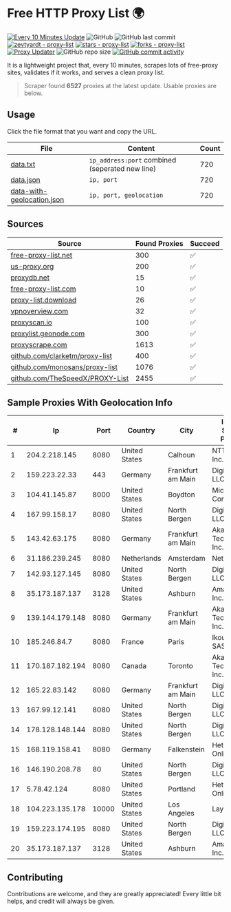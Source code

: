 
# Free HTTP Proxy List 🌍

[![Every 10 Minutes Update](https://github.com/mertguvencli/http-proxy-list/actions/workflows/main.yml/badge.svg?branch=main)](https://github.com/mertguvencli/http-proxy-list/actions/workflows/main.yml)
![GitHub](https://img.shields.io/github/license/mertguvencli/http-proxy-list)
![GitHub last commit](https://img.shields.io/github/last-commit/mertguvencli/http-proxy-list)
[![zevtyardt - proxy-list](https://img.shields.io/static/v1?label=zevtyardt&message=proxy-list&color=blue&logo=github)](https://github.com/zevtyardt/proxy-list "Go to GitHub repo")
[![stars - proxy-list](https://img.shields.io/github/stars/zevtyardt/proxy-list?style=social)](https://github.com/zevtyardt/proxy-list)
[![forks - proxy-list](https://img.shields.io/github/forks/zevtyardt/proxy-list?style=social)](https://github.com/zevtyardt/proxy-list)
[![Proxy Updater](https://github.com/zevtyardt/proxy-list/workflows/Proxy%20Updater/badge.svg)](https://github.com/zevtyardt/proxy-list/actions?query=workflow:"Proxy+Updater")
![GitHub repo size](https://img.shields.io/github/repo-size/zevtyardt/proxy-list)
[![GitHub commit activity](https://img.shields.io/github/commit-activity/m/zevtyardt/proxy-list?logo=commits)](https://github.com/zevtyardt/proxy-list/commits/main)

It is a lightweight project that, every 10 minutes, scrapes lots of free-proxy sites, validates if it works, and serves a clean proxy list.

> Scraper found **6527** proxies at the latest update. Usable proxies are below.

## Usage

Click the file format that you want and copy the URL.

|File|Content|Count|
|----|-------|-----|
|[data.txt](https://raw.githubusercontent.com/mertguvencli/http-proxy-list/main/proxy-list/data.txt)|`ip_address:port` combined (seperated new line)|720|
|[data.json](https://raw.githubusercontent.com/mertguvencli/http-proxy-list/main/proxy-list/data.json)|`ip, port`|720|
|[data-with-geolocation.json](https://raw.githubusercontent.com/mertguvencli/http-proxy-list/main/proxy-list/data-with-geolocation.json)|`ip, port, geolocation`|720|

## Sources

|Source|Found Proxies|Succeed|
|------|-------------|-------|
|[free-proxy-list.net](https://free-proxy-list.net)|300|✅|
|[us-proxy.org](https://www.us-proxy.org)|200|✅|
|[proxydb.net](http://proxydb.net)|15|✅|
|[free-proxy-list.com](https://free-proxy-list.com/?page=&port=&type%5B%5D=http&type%5B%5D=https&up_time=0&search=Search)|10|✅|
|[proxy-list.download](https://www.proxy-list.download/HTTP)|26|✅|
|[vpnoverview.com](https://vpnoverview.com/privacy/anonymous-browsing/free-proxy-servers)|32|✅|
|[proxyscan.io](https://www.proxyscan.io)|100|✅|
|[proxylist.geonode.com](https://proxylist.geonode.com/api/proxy-list?limit=300&page=1&sort_by=lastChecked&sort_type=desc&protocols=http,https)|300|✅|
|[proxyscrape.com](https://api.proxyscrape.com/v2/?request=displayproxies&protocol=http&timeout=10000&country=all&ssl=all&anonymity=all)|1613|✅|
|[github.com/clarketm/proxy-list](https://raw.githubusercontent.com/clarketm/proxy-list/master/proxy-list-raw.txt)|400|✅|
|[github.com/monosans/proxy-list](https://raw.githubusercontent.com/monosans/proxy-list/main/proxies/http.txt)|1076|✅|
|[github.com/TheSpeedX/PROXY-List](https://raw.githubusercontent.com/TheSpeedX/PROXY-List/master/http.txt)|2455|✅|


## Sample Proxies With Geolocation Info

|#|Ip|Port|Country|City|Internet Service Provider|
|-|--|----|-------|----|-------------------------|
|1|204.2.218.145|8080|United States|Calhoun|NTT America, Inc.|
|2|159.223.22.33|443|Germany|Frankfurt am Main|DigitalOcean, LLC|
|3|104.41.145.87|8000|United States|Boydton|Microsoft Corporation|
|4|167.99.158.17|8080|United States|North Bergen|DigitalOcean, LLC|
|5|143.42.63.175|8080|Germany|Frankfurt am Main|Akamai Technologies, Inc.|
|6|31.186.239.245|8080|Netherlands|Amsterdam|NetSkope Inc|
|7|142.93.127.145|8080|United States|North Bergen|DigitalOcean, LLC|
|8|35.173.187.137|3128|United States|Ashburn|Amazon.com, Inc.|
|9|139.144.179.148|8080|Germany|Frankfurt am Main|Akamai Technologies, Inc.|
|10|185.246.84.7|8080|France|Paris|Ikoula Net SAS|
|11|170.187.182.194|8080|Canada|Toronto|Akamai Technologies, Inc.|
|12|165.22.83.142|8080|Germany|Frankfurt am Main|DigitalOcean, LLC|
|13|167.99.12.141|8080|United States|North Bergen|DigitalOcean, LLC|
|14|178.128.148.144|8080|United States|North Bergen|DigitalOcean, LLC|
|15|168.119.158.41|8080|Germany|Falkenstein|Hetzner Online GmbH|
|16|146.190.208.78|80|United States|North Bergen|DigitalOcean, LLC|
|17|5.78.42.124|8080|United States|Portland|Hetzner Online GmbH|
|18|104.223.135.178|10000|United States|Los Angeles|LayerHost|
|19|159.223.174.195|8080|United States|North Bergen|DigitalOcean, LLC|
|20|35.173.187.137|3128|United States|Ashburn|Amazon.com, Inc.|



## Contributing

Contributions are welcome, and they are greatly appreciated! Every
little bit helps, and credit will always be given.

